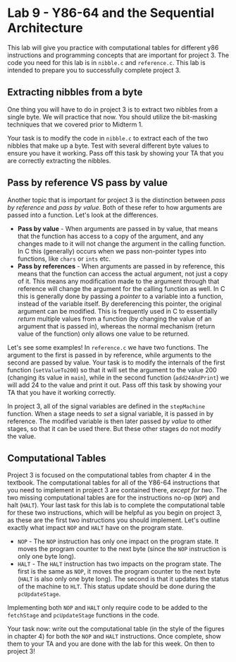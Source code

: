 # Lab 9 - Y86-64 and the Sequential Architecture

This lab will give you practice with computational tables for different y86 instructions and programming concepts that are important for project 3.
The code you need for this lab is in `nibble.c` and `reference.c`.
This lab is intended to prepare you to successfully complete project 3. 

## Extracting nibbles from a byte

One thing you will have to do in project 3 is to extract two nibbles from a single byte.  We will practice that now. You should utilize the bit-masking techniques that we covered prior to Midterm 1.

Your task is to modify the code in `nibble.c` to extract each of the two nibbles that make up a byte. 
Test with several different byte values to ensure you have it working. 
Pass off this task by showing your TA that you are correctly extracting the nibbles. 

## Pass by reference VS pass by value

Another topic that is important for project 3 is the distinction between *pass by reference* and *pass by value*.  Both of these refer to how arguments are passed into a function.  Let's look at the differences. 

+ **Pass by value** - When arguments are passed in by value, that means that the function has access to a copy of the argument, and any changes made to it will not change the argument in the calling function.  In C this (generally) occurs when we pass non-pointer types into functions, like `chars` or `ints` etc. 
+ **Pass by references** - When arguments are passed in by reference, this means that the function can access the actual argument, not just a copy of it. This means any modification made to the argument through that reference will change the argument for the calling function as well.  In C this is generally done by passing a *pointer* to a variable into a function, instead of the variable itself.  By dereferencing this pointer, the original argument can be modified.  This is frequently used in C to essentially *return* multiple values from a function (by changing the value of an argument that is passed in), whereas the normal mechanism (return value of the function) only allows one value to be returned. 

Let's see some examples! In `reference.c` we have two functions.  The argument to the first is passed in by reference, while arguments to the second are passed by value.  Your task is to modify the internals of the first function (`setValueTo200`) so that it will set the argument to the value 200 (changing its value in `main`), while in the second function (`add24AndPrint`) we will add 24 to the value and print it out. Pass off this task by showing your TA that you have it working correctly. 

In project 3, all of the signal variables are defined in the `stepMachine` function.  When a stage needs to *set* a signal variable, it is passed in by reference.  The modified variable is then later passed *by value* to other stages, so that it can be used there.  But these other stages do not modify the value. 

## Computational Tables

Project 3 is focused on the computational tables from chapter 4 in the textbook.  The computational tables for all of the Y86-64 instructions that you need to implement in project 3 are contained there, *except for two*.  The two missing computational tables are for the instructions no-op (`NOP`) and halt (`HALT`). Your last task for this lab is to complete the computational table for these two instructions, which will be helpful as you begin on project 3, as these are the first two instructions you should implement.  Let's outline exactly what impact `NOP` and `HALT` have on the program state. 

+ `NOP` - The `NOP` instruction has only one impact on the program state.  It moves the program counter to the next byte (since the `NOP` instruction is only one byte long). 
+ `HALT` - The `HALT` instruction has two impacts on the program state. The first is the same as `NOP`, it moves the program counter to the next byte (`HALT` is also only one byte long).  The second is that it updates the status of the machine to `HLT`. This status update should be done during the `pcUpdateStage`. 

Implementing both `NOP` and `HALT` only require code to be added to the `fetchStage` and `pcUpdateStage` functions in the code. 

Your task now: write out the computational table (in the style of the figures in chapter 4) for both the `NOP` and `HALT` instructions.  Once complete, show them to your TA and you are done with the lab for this week.  On then to project 3!